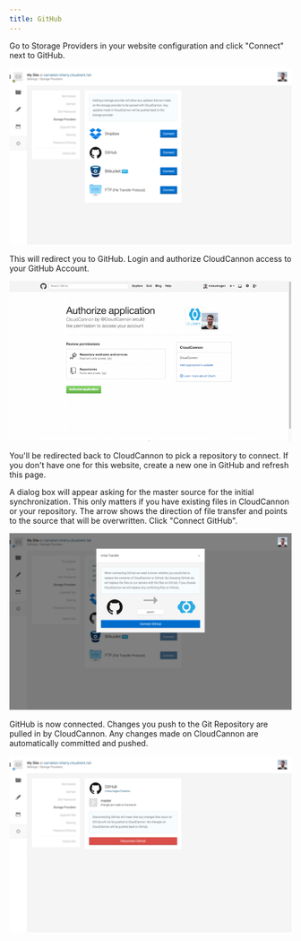 ```yaml
---
title: GitHub
---
```


Go to Storage Providers in your website configuration and click "Connect" next to GitHub.

<img alt="Storage Providers" src="/img/cloud_storage/github/1.png" class="screenshot">

This will redirect you to GitHub. Login and authorize CloudCannon access to your GitHub Account.

<img alt="GitHub" src="/img/cloud_storage/github/2.png" class="screenshot">

You'll be redirected back to CloudCannon to pick a repository to connect. If you don't have one for this website, create a new one in GitHub and refresh this page.

A dialog box will appear asking for the master source for the initial synchronization. This only matters if you have existing files in CloudCannon or your repository. The arrow shows the direction of file transfer and points to the source that will be overwritten. Click "Connect GitHub".

<img alt="Inital Transfer" src="/img/cloud_storage/github/5.png" class="screenshot">

GitHub is now connected. Changes you push to the Git Repository are pulled in by CloudCannon. Any changes made on CloudCannon are automatically committed and pushed.

<img alt="Inital Transfer" src="/img/cloud_storage/github/6.png" class="screenshot">
